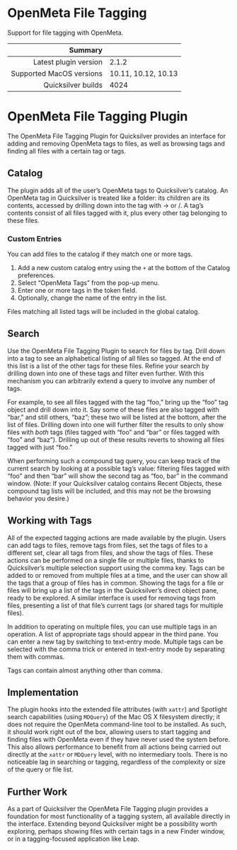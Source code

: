 # OpenMeta File Tagging

Support for file tagging with OpenMeta.

 Summary                  | &nbsp; 
-------------------------:|:--------------------
 Latest plugin version    | 2.1.2
 Supported MacOS versions | 10.11, 10.12, 10.13
 Quicksilver builds       | 4024


# OpenMeta File Tagging Plugin

The OpenMeta File Tagging Plugin for Quicksilver provides an interface for
adding and removing OpenMeta tags to files, as well as browsing tags and
finding all files with a certain tag or tags.

## Catalog

The plugin adds all of the user’s OpenMeta tags to Quicksilver’s catalog. An
OpenMeta tag in Quicksilver is treated like a folder: its children are its
contents, accessed by drilling down into the tag with → or /. A tag’s contents
consist of all files tagged with it, plus every other tag belonging to these
files.

### Custom Entries

You can add files to the catalog if they match one or more tags.

  1. Add a new custom catalog entry using the `+` at the bottom of the Catalog preferences.
  2. Select “OpenMeta Tags” from the pop-up menu.
  3. Enter one or more tags in the token field.
  4. Optionally, change the name of the entry in the list.

Files matching all listed tags will be included in the global catalog.

## Search

Use the OpenMeta File Tagging Plugin to search for files by tag. Drill down
into a tag to see an alphabetical listing of all files so tagged. At the end
of this list is a list of the other tags for these files. Refine your search
by drilling down into one of these tags and filter even further. With this
mechanism you can arbitrarily extend a query to involve any number of tags.

For example, to see all files tagged with the tag “foo,” bring up the “foo”
tag object and drill down into it. Say some of these files are also tagged
with “bar,” and still others, “baz”; these two will be listed at the bottom,
after the list of files. Drilling down into one will further filter the
results to only show files with _both_ tags (files tagged with “foo” and “bar”
or files tagged with “foo” and “baz”). Drilling up out of these results
reverts to showing all files tagged with just “foo.”

When performing such a compound tag query, you can keep track of the current
search by looking at a possible tag’s value: filtering files tagged with “foo”
and then “bar” will show the second tag as “foo, bar” in the command window.
(Note: If your Quicksilver catalog contains Recent Objects, these compound tag
lists will be included, and this may not be the browsing behavior you desire.)

## Working with Tags

All of the expected tagging actions are made available by the plugin. Users
can add tags to files, remove tags from files, set the tags of files to a
different set, clear all tags from files, and show the tags of files. These
actions can be performed on a single file or multiple files, thanks to
Quicksilver’s multiple selection support using the comma key. Tags can be
added to or removed from multiple files at a time, and the user can show all
the tags that a group of files has in common. Showing the tags for a file or
files will bring up a list of the tags in the Quicksilver’s direct object
pane, ready to be explored. A similar interface is used for removing tags from
files, presenting a list of that file’s current tags (or shared tags for
multiple files).

In addition to operating on multiple files, you can use multiple tags in an
operation. A list of appropriate tags should appear in the third pane. You can
enter a new tag by switching to text-entry mode. Multiple tags can be selected
with the comma trick or entered in text-entry mode by separating them with
commas.

Tags can contain almost anything other than comma.

## Implementation

The plugin hooks into the extended file attributes (with `xattr`) and
Spotlight search capabilities (using `MDQuery`) of the Mac OS X filesystem
directly; it does not require the OpenMeta command-line tool to be installed.
As such, it should work right out of the box, allowing users to start tagging
and finding files with OpenMeta even if they have never used the system
before. This also allows performance to benefit from all actions being carried
out directly at the `xattr` or `MDQuery` level, with no intermediary tools.
There is no noticeable lag in searching or tagging, regardless of the
complexity or size of the query or file list.

## Further Work

As a part of Quicksilver the OpenMeta File Tagging plugin provides a
foundation for most functionality of a tagging system, all available directly
in the interface. Extending beyond Quicksilver might be a possibility worth
exploring, perhaps showing files with certain tags in a new Finder window, or
in a tagging-focused application like Leap.